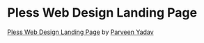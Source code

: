 # Pless Web Design Landing Page
[Pless Web Design Landing Page](https://www.behance.net/gallery/51276727/Pless-Web-Design-Landing-Page) by [Parveen Yadav](https://www.behance.net/parveenyadav7771)
